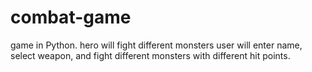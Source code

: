 # combat-game
game in Python. hero will fight different monsters
user will enter name, select weapon, and fight different monsters with different hit points.
